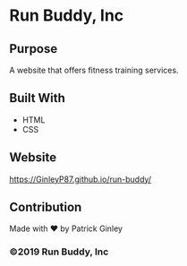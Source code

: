 # Run Buddy, Inc

## Purpose
A website that offers fitness training services.

## Built With
* HTML
* CSS

## Website
https://GinleyP87.github.io/run-buddy/

## Contribution
Made with ❤️ by Patrick Ginley

### ©️2019 Run Buddy, Inc
